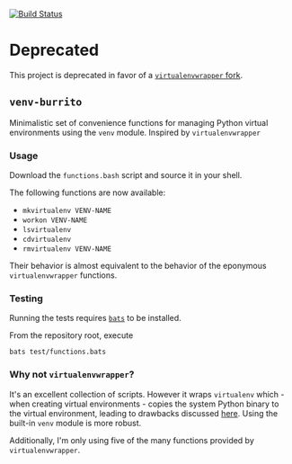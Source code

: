 [![Build Status](https://travis-ci.org/pylipp/venv-burrito.svg?branch=master)](https://travis-ci.org/pylipp/venv-burrito)

# Deprecated

This project is deprecated in favor of a [`virtualenvwrapper` fork](https://github.com/pylipp/virtualenvwrapper/tree/use-venv-module).

## `venv-burrito`

Minimalistic set of convenience functions for managing Python virtual environments using the `venv` module. Inspired by `virtualenvwrapper`

### Usage

Download the `functions.bash` script and source it in your shell.

The following functions are now available:

- `mkvirtualenv VENV-NAME`
- `workon VENV-NAME`
- `lsvirtualenv`
- `cdvirtualenv`
- `rmvirtualenv VENV-NAME`

Their behavior is almost equivalent to the behavior of the eponymous `virtualenvwrapper` functions.

### Testing

Running the tests requires [`bats`](https://github.com/bats-core/bats-core#load-share-common-code) to be installed.

From the repository root, execute

    bats test/functions.bats

### Why not `virtualenvwrapper`?

It's an excellent collection of scripts. However it wraps `virtualenv` which - when creating virtual environments - copies the system Python binary to the virtual environment, leading to drawbacks discussed [here](https://stackoverflow.com/a/47559925). Using the built-in `venv` module is more robust.

Additionally, I'm only using five of the many functions provided by `virtualenvwrapper`.
